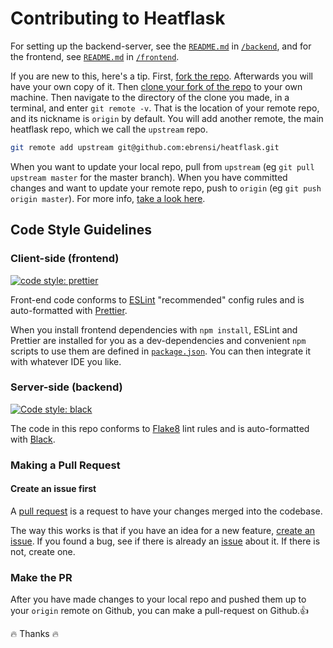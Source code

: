 # Contributing to Heatflask
For setting up the backend-server, see the [`README.md`](/backend/README.md) in [`/backend`](/backend), and for the frontend, see [`README.md`](/frontend/README.md) in [`/frontend`](/frontend).

If you are new to this, here's a tip.  First, [fork the repo](https://docs.github.com/en/github/getting-started-with-github/fork-a-repo). Afterwards you will have your own copy of it.  Then [clone your fork of the repo](https://docs.github.com/en/github/creating-cloning-and-archiving-repositories/cloning-a-repository) to your own machine.  Then navigate to the directory of the clone you made, in a terminal, and enter `git remote -v`.  That is the location of your remote repo, and its nickname is `origin` by default. You will add another remote, the main heatflask repo, which we call the `upstream` repo.
```bash
git remote add upstream git@github.com:ebrensi/heatflask.git
```

When you want to update your local repo, pull from `upstream` (eg `git pull upstream master` for the master branch).
When you have committed changes and want to update your remote repo, push to `origin` (eg `git push origin master`).
For more info, [take a look here](https://stackoverflow.com/questions/9257533/what-is-the-difference-between-origin-and-upstream-on-github).

## Code Style Guidelines
### Client-side (frontend)
[![code style: prettier](https://img.shields.io/badge/code_style-prettier-ff69b4.svg?style=flat-square)](https://github.com/prettier/prettier)

Front-end code conforms to [ESLint](https://eslint.org) "recommended" config rules and is auto-formatted with [Prettier](https://prettier.io).

When you install frontend dependencies with `npm install`, ESLint and Prettier are installed for you as a dev-dependencies and convenient `npm` scripts to use them are defined in [`package.json`](/frontend/package.json). You can then integrate it with whatever IDE you like.

### Server-side (backend)
[![Code style: black](https://img.shields.io/badge/code%20style-black-000000.svg)](https://github.com/psf/black)

The code in this repo conforms to [Flake8](https://flake8.pycqa.org/en/latest/#) lint rules and is auto-formatted with [Black](https://black.readthedocs.io/en/stable).


### Making a Pull Request
#### Create an issue first
A [pull request](https://docs.github.com/en/github/collaborating-with-issues-and-pull-requests/about-pull-requests) is a request to have your changes merged into the codebase.

The way this works is that if you have an idea for a new feature, [create an issue](https://github.com/ebrensi/heatflask/issues).   If you found a bug, see if there is already an [issue](https://github.com/ebrensi/heatflask/issues) about it.  If there is not, create one.

### Make the PR
After you have made changes to your local repo and pushed them up to your `origin` remote on Github, you can make a pull-request on Github.👍

🔥 Thanks 🔥
